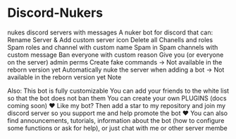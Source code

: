 # Discord-Nukers
nukes discord servers with messages
 A nuker bot for discord that can:
Rename Server & Add custom server icon
Delete all Chanells and roles
Spam roles and channel with custom name
Spam in Spam channels with custom message
Ban everyone with custom reason
Give you (or everyone on the server) admin perms
Create fake commands -> Not available in the reborn version yet
Automatically nuke the server when adding a bot -> Not available in the reborn version yet
Note



Also:
This bot is fully customizable
You can add your friends to the white list so that the bot does not ban them
You can create your own PLUGINS (docs coming soon)
❤ Like my bot? Then add a star to my repository and join my discord server so you support me and help promote the bot ❤
You can also find announcements, tutorials, information about the bot (how to configure some functions or ask for help), or just chat with me or other server membe
